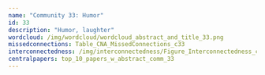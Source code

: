 ```yaml
---
name: "Community 33: Humor"
id: 33
description: "Humor, laughter"
wordcloud: /img/wordcloud/wordcloud_abstract_and_title_33.png
missedconnections: Table_CNA_MissedConnections_c33
interconnectedness: /img/interconnectedness/Figure_Interconnectedness_c33.png
centralpapers: top_10_papers_w_abstract_comm_33
---
```


